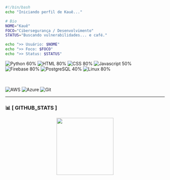 ```bash
#!/bin/bash
echo "Iniciando perfil de Kauê..."

# Bio
NOME="Kauê"
FOCO="Cibersegurança / Desenvolvimento"
STATUS="Buscando vulnerabilidades... e café."

echo ">> Usuário: $NOME"
echo ">> Foco: $FOCO"
echo ">> Status: $STATUS"
```

<p align="left">
  <img src="https://progress-bar.dev/60/?title=Python&color=00FF00&barColor=333333" alt="Python 60%">
  <img src="https://progress-bar.dev/80/?title=HTML&color=00FF00&barColor=333333" alt="HTML 80%">
  <img src="https://progress-bar.dev/80/?title=CSS&color=00FF00&barColor=333333" alt="CSS 80%">
  <img src="https://progress-bar.dev/50/?title=Javascript&color=00FF00&barColor=333333" alt="Javascript 50%">
  <img src="https://progress-bar.dev/40/?title=Firebase&color=00FF00&barColor=333333" alt="Firebase 80%">
  <img src="https://progress-bar.dev/40/?title=PostgreSQL&color=00FF00&barColor=333333" alt="PostgreSQL 40%">
  <img src="https://progress-bar.dev/80/?title=Linux&color=00FF00&barColor=333333" alt="Linux 80%">
  
  <br><br>
  <img src="https://img.shields.io/badge/Amazon_AWS-000000?style=for-the-badge&logo=amazon-aws&logoColor=white" alt="AWS">
  <img src="https://img.shields.io/badge/Microsoft_Azure-000000?style=for-the-badge&logo=microsoft-azure&logoColor=white" alt="Azure">
  <img src="https://img.shields.io/badge/Git-000000?style=for-the-badge&logo=git&logoColor=white" alt="Git">
</p>

---

### 📊 [ GITHUB_STATS ]
<p align="center">
  <img height="180em" src="https://github-readme-stats.vercel.app/api?username=Fusernai&show_icons=true&theme=dracula&include_all_commits=true&count_private=true"/>
</p>
